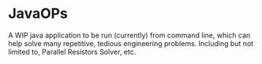# JavaOPs
A WIP java application to be run (currently) from command line, which can help solve many repetitive, tedious engineering problems. Including but not limited to, Parallel Resistors Solver, etc.
